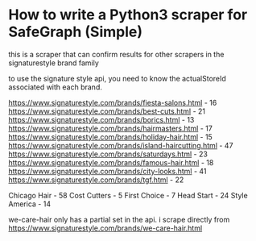 # How to write a Python3 scraper for SafeGraph (Simple)

this is a scraper that can confirm results for other scrapers in the signaturestyle brand family

to use the signature style api, you need to know the actualStoreId associated with each brand.


https://www.signaturestyle.com/brands/fiesta-salons.html - 16
https://www.signaturestyle.com/brands/best-cuts.html - 21
https://www.signaturestyle.com/brands/borics.html - 13
https://www.signaturestyle.com/brands/hairmasters.html - 17
https://www.signaturestyle.com/brands/holiday-hair.html - 15
https://www.signaturestyle.com/brands/island-haircutting.html - 47
https://www.signaturestyle.com/brands/saturdays.html - 23
https://www.signaturestyle.com/brands/famous-hair.html - 18
https://www.signaturestyle.com/brands/city-looks.html - 41
https://www.signaturestyle.com/brands/tgf.html - 22

Chicago Hair - 58
Cost Cutters - 5
First Choice - 7
Head Start - 24
Style America - 14


we-care-hair only has a partial set in the api. i scrape directly from 
https://www.signaturestyle.com/brands/we-care-hair.html